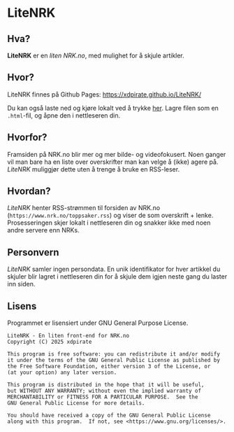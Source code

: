 # LiteNRK

## Hva?

**LiteNRK** er en *liten NRK.no*, med mulighet for å skjule artikler.

## Hvor?

LiteNRK finnes på Github Pages: https://xdpirate.github.io/LiteNRK/

Du kan også laste ned og kjøre lokalt ved å trykke [her](https://raw.githubusercontent.com/xdpirate/LiteNRK/refs/heads/master/index.html). Lagre filen som en `.html`-fil, og åpne den i nettleseren din.

## Hvorfor?

Framsiden på NRK.no blir mer og mer bilde- og videofokusert. Noen ganger vil man bare ha en liste over overskrifter man kan velge å (ikke) agere på. *LiteNRK* muliggjør dette uten å trenge å bruke en RSS-leser.

## Hvordan?

*LiteNRK* henter RSS-strømmen til forsiden av NRK.no (`https://www.nrk.no/toppsaker.rss`) og viser de som overskrift + lenke. Prosesseringen skjer lokalt i nettleseren din og snakker ikke med noen andre servere enn NRKs.

## Personvern

*LiteNRK* samler ingen persondata. En unik identifikator for hver artikkel du skjuler blir lagret i nettleseren din for å skjule dem igjen neste gang du laster inn siden.

## Lisens

Programmet er lisensiert under GNU General Purpose License.

    LiteNRK - En liten front-end for NRK.no
    Copyright (C) 2025 xdpirate

    This program is free software: you can redistribute it and/or modify
    it under the terms of the GNU General Public License as published by
    the Free Software Foundation, either version 3 of the License, or
    (at your option) any later version.

    This program is distributed in the hope that it will be useful,
    but WITHOUT ANY WARRANTY; without even the implied warranty of
    MERCHANTABILITY or FITNESS FOR A PARTICULAR PURPOSE.  See the
    GNU General Public License for more details.

    You should have received a copy of the GNU General Public License
    along with this program.  If not, see <https://www.gnu.org/licenses/>.
